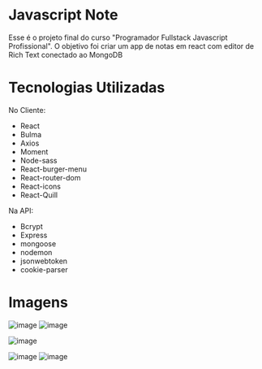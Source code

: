 # Javascript Note

Esse é o projeto final do curso "Programador Fullstack Javascript Profissional". O objetivo foi criar um app de notas em react com editor de Rich Text conectado ao MongoDB

# Tecnologias Utilizadas

No Cliente:
- React
- Bulma
- Axios
- Moment
- Node-sass
- React-burger-menu
- React-router-dom
- React-icons
- React-Quill

Na API:
- Bcrypt
- Express
- mongoose
- nodemon
- jsonwebtoken
- cookie-parser

# Imagens

![image](https://user-images.githubusercontent.com/98918812/172023693-7e2a983d-a610-4467-bf57-bff19249f7b6.png)
![image](https://user-images.githubusercontent.com/98918812/172023703-7ee2616a-81aa-440f-8bcd-c63cbecb9e4e.png)

![image](https://user-images.githubusercontent.com/98918812/172023836-e50d4ba3-e5fa-44d2-8034-551593d5c80d.png)

![image](https://user-images.githubusercontent.com/98918812/172023865-11123ec3-aa06-42d8-adab-a3656ab6a1d7.png)
![image](https://user-images.githubusercontent.com/98918812/172023882-e9e0fb3f-2be6-47ac-afd1-cdf6f431e643.png)

